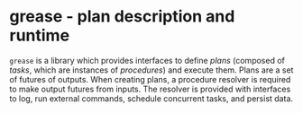 # grease - plan description and runtime

`grease` is a library which provides interfaces to define _plans_ (composed of
_tasks_, which are instances of _procedures_) and execute them. Plans are a
set of futures of outputs. When creating plans, a procedure resolver is required
to make output futures from inputs. The resolver is provided with interfaces to
log, run external commands, schedule concurrent tasks, and persist data.

